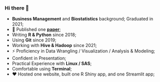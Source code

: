 ### Hi there 👋

<!--
**wq1701/wq1701** is a ✨ _special_ ✨ repository because its `README.md` (this file) appears on your GitHub profile.

Here are some ideas to get you started:

- 🔭 I’m currently working on ...
- 🌱 I’m currently learning ...
- 👯 I’m looking to collaborate on ...
- 🤔 I’m looking for help with ...
- 💬 Ask me about ...
- 📫 How to reach me: ...
- 😄 Pronouns: ...
- ⚡ Fun fact: ...
-->

- **Business Management** and **Biostatistics** background; Graduated in 2021;
- 🤔 Published one [**paper**](https://www.sciencedirect.com/science/article/pii/S1053811921010569);
- Writing **R & Python** since 2018; 
- Using **Git** since 2019; 
- Working with **Hive & Hadoop** since 2021;
- ⚡ Proficiency in Data Wrangling / Visualization / Analysis & Modeling; 
- Confident in Presentation;
- Practical Experience with **Linux / SAS**; 
- Comfortable using **Terminal**;
- ❤️ Hosted one website, built one R Shiny app, and one Streamlit app;
